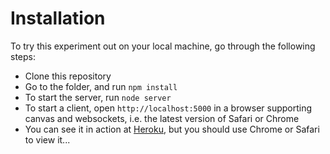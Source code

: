 # Installation

To try this experiment out on your local machine, go through the following steps:

* Clone this repository
* Go to the folder, and run `npm install`
* To start the server, run `node server`
* To start a client, open `http://localhost:5000` in a browser supporting canvas and websockets, i.e. the latest version of Safari or Chrome
* You can see it in action at [Heroku](https://pure-castle-1101.herokuapp.com/), but you should use Chrome or Safari to view it...
